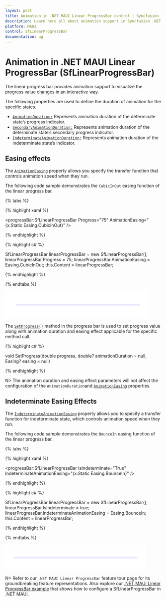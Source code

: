 ```yaml
---
layout: post
title: Animation in .NET MAUI Linear ProgressBar control | Syncfusion
description: Learn here all about animation support in Syncfusion .NET MAUI Linear ProgressBar control, its elements and more.
platform: MAUI
control: SfLinearProgressBar
documentation: ug
---
```


# Animation in .NET MAUI Linear ProgressBar (SfLinearProgressBar)

The linear progress bar provides animation support to visualize the progress value changes in an interactive way. 

The following properties are used to define the duration of animation for the specific states.

* [`AnimationDuration:`](https://help.syncfusion.com/cr/maui/Syncfusion.Maui.ProgressBar.ProgressBarBase.html#Syncfusion_Maui_ProgressBar_ProgressBarBase_AnimationDuration) Represents animation duration of the determinate state’s progress indicator.
* [`SecondaryAnimationDuration:`](https://help.syncfusion.com/cr/maui/Syncfusion.Maui.ProgressBar.SfLinearProgressBar.html#Syncfusion_Maui_ProgressBar_SfLinearProgressBar_SecondaryAnimationDuration) Represents animation duration of the determinate state’s secondary progress indicator.
* [`IndeterminateAnimationDuration:`](https://help.syncfusion.com/cr/maui/Syncfusion.Maui.ProgressBar.ProgressBarBase.html#Syncfusion_Maui_ProgressBar_ProgressBarBase_IndeterminateAnimationDuration) Represents animation duration of the indeterminate state’s indicator.

## Easing effects

The [`AnimationEasing`](https://help.syncfusion.com/cr/maui/Syncfusion.Maui.ProgressBar.ProgressBarBase.html#Syncfusion_Maui_ProgressBar_ProgressBarBase_AnimationEasing) property allows you specify the transfer function that controls animation speed when they run. 

The following code sample demonstrates the `CubicInOut` easing function of the linear progress bar.

{% tabs %} 

{% highlight xaml %}

<progressBar:SfLinearProgressBar Progress="75" 
                                 AnimationEasing="{x:Static Easing.CubicInOut}" />

{% endhighlight %}

{% highlight c# %}

SfLinearProgressBar linearProgressBar = new SfLinearProgressBar();
linearProgressBar.Progress = 75;
linearProgressBar.AnimationEasing = Easing.CubicInOut;
this.Content = linearProgressBar;

{% endhighlight %}

{% endtabs %} 

![.NET MAUI Linear ProgressBar with CubicInOut animation](images/animation/easing-animation.gif)

The [`SetProgress()`](https://help.syncfusion.com/cr/maui/Syncfusion.Maui.ProgressBar.ProgressBarBase.html#Syncfusion_Maui_ProgressBar_ProgressBarBase_SetProgress_System_Double_System_Nullable_System_Double__Microsoft_Maui_Easing_) method in the progress bar is used to set progress value along with animation duration and easing effect applicable for the specific method call.

{% highlight c# %}

void SetProgress(double progress, double? animationDuration = null, Easing? easing = null)

{% endhighlight %}

N> The animation duration and easing effect parameters will not affect the configuration of the `AnimationDuration`and [`AnimationEasing`](https://help.syncfusion.com/cr/maui/Syncfusion.Maui.ProgressBar.ProgressBarBase.html#Syncfusion_Maui_ProgressBar_ProgressBarBase_AnimationEasing) properties.

## Indeterminate Easing Effects

The [`IndeterminateAnimationEasing`](https://help.syncfusion.com/cr/maui/Syncfusion.Maui.ProgressBar.ProgressBarBase.html#Syncfusion_Maui_ProgressBar_ProgressBarBase_IndeterminateAnimationEasing) property allows you to specify a transfer function for indeterminate state, which controls animation speed when they run.

The following code sample demonstrates the `BounceIn` easing function of the linear progress bar.

{% tabs %} 

{% highlight xaml %}

<progressBar:SfLinearProgressBar IsIndeterminate="True" 
                                 IndeterminateAnimationEasing="{x:Static Easing.BounceIn}" />

{% endhighlight %}

{% highlight c# %}

SfLinearProgressBar linearProgressBar = new SfLinearProgressBar();
linearProgressBar.IsIndeterminate = true;
linearProgressBar.IndeterminateAnimationEasing = Easing.BounceIn;
this.Content = linearProgressBar;

{% endhighlight %}

{% endtabs %} 

![.NET MAUI Linear ProgressBar with indeterminate animation](images/animation/indeterminate.gif)

N> Refer to our `.NET MAUI Linear ProgressBar` feature tour page for its groundbreaking feature representations. Also explore our [.NET MAUI Linear ProgressBar example](https://github.com/syncfusion/maui-demos/) that shows how to configure a SfLinearProgressBar in .NET MAUI.